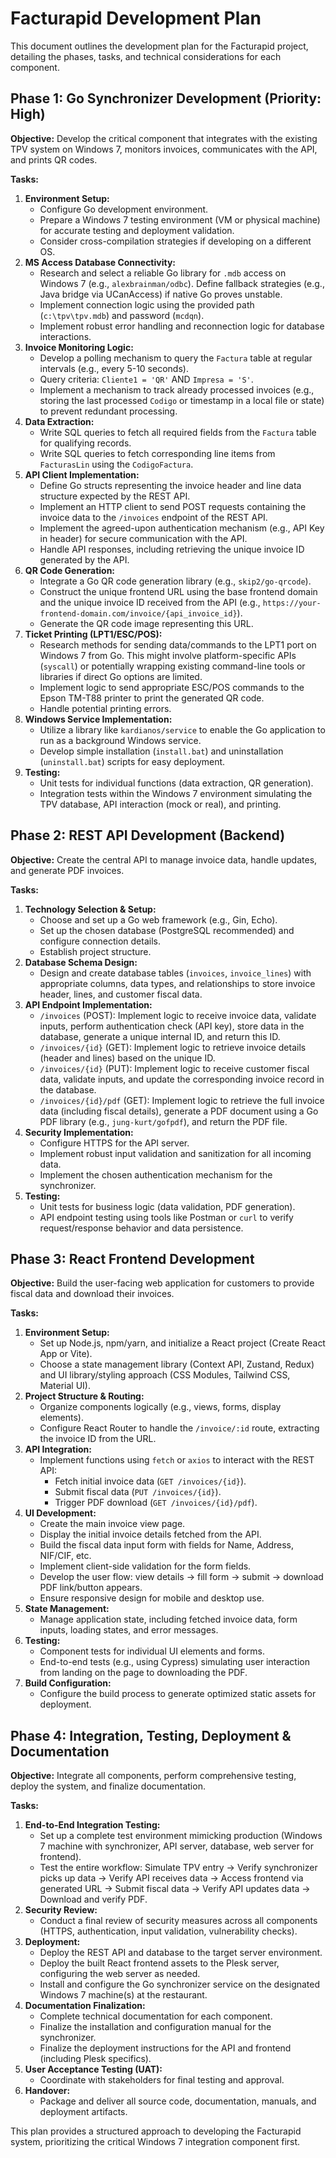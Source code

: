 # Facturapid Development Plan

This document outlines the development plan for the Facturapid project, detailing the phases, tasks, and technical considerations for each component.

## Phase 1: Go Synchronizer Development (Priority: High)

**Objective:** Develop the critical component that integrates with the existing TPV system on Windows 7, monitors invoices, communicates with the API, and prints QR codes.

**Tasks:**

1.  **Environment Setup:**
    *   Configure Go development environment.
    *   Prepare a Windows 7 testing environment (VM or physical machine) for accurate testing and deployment validation.
    *   Consider cross-compilation strategies if developing on a different OS.
2.  **MS Access Database Connectivity:**
    *   Research and select a reliable Go library for `.mdb` access on Windows 7 (e.g., `alexbrainman/odbc`). Define fallback strategies (e.g., Java bridge via UCanAccess) if native Go proves unstable.
    *   Implement connection logic using the provided path (`c:\tpv\tpv.mdb`) and password (`mcdqn`).
    *   Implement robust error handling and reconnection logic for database interactions.
3.  **Invoice Monitoring Logic:**
    *   Develop a polling mechanism to query the `Factura` table at regular intervals (e.g., every 5-10 seconds).
    *   Query criteria: `Cliente1 = 'QR'` AND `Impresa = 'S'`.
    *   Implement a mechanism to track already processed invoices (e.g., storing the last processed `Codigo` or timestamp in a local file or state) to prevent redundant processing.
4.  **Data Extraction:**
    *   Write SQL queries to fetch all required fields from the `Factura` table for qualifying records.
    *   Write SQL queries to fetch corresponding line items from `FacturasLin` using the `CodigoFactura`.
5.  **API Client Implementation:**
    *   Define Go structs representing the invoice header and line data structure expected by the REST API.
    *   Implement an HTTP client to send POST requests containing the invoice data to the `/invoices` endpoint of the REST API.
    *   Implement the agreed-upon authentication mechanism (e.g., API Key in header) for secure communication with the API.
    *   Handle API responses, including retrieving the unique invoice ID generated by the API.
6.  **QR Code Generation:**
    *   Integrate a Go QR code generation library (e.g., `skip2/go-qrcode`).
    *   Construct the unique frontend URL using the base frontend domain and the unique invoice ID received from the API (e.g., `https://your-frontend-domain.com/invoice/{api_invoice_id}`).
    *   Generate the QR code image representing this URL.
7.  **Ticket Printing (LPT1/ESC/POS):**
    *   Research methods for sending data/commands to the LPT1 port on Windows 7 from Go. This might involve platform-specific APIs (`syscall`) or potentially wrapping existing command-line tools or libraries if direct Go options are limited.
    *   Implement logic to send appropriate ESC/POS commands to the Epson TM-T88 printer to print the generated QR code.
    *   Handle potential printing errors.
8.  **Windows Service Implementation:**
    *   Utilize a library like `kardianos/service` to enable the Go application to run as a background Windows service.
    *   Develop simple installation (`install.bat`) and uninstallation (`uninstall.bat`) scripts for easy deployment.
9.  **Testing:**
    *   Unit tests for individual functions (data extraction, QR generation).
    *   Integration tests within the Windows 7 environment simulating the TPV database, API interaction (mock or real), and printing.

## Phase 2: REST API Development (Backend)

**Objective:** Create the central API to manage invoice data, handle updates, and generate PDF invoices.

**Tasks:**

1.  **Technology Selection & Setup:**
    *   Choose and set up a Go web framework (e.g., Gin, Echo).
    *   Set up the chosen database (PostgreSQL recommended) and configure connection details.
    *   Establish project structure.
2.  **Database Schema Design:**
    *   Design and create database tables (`invoices`, `invoice_lines`) with appropriate columns, data types, and relationships to store invoice header, lines, and customer fiscal data.
3.  **API Endpoint Implementation:**
    *   `/invoices` (POST): Implement logic to receive invoice data, validate inputs, perform authentication check (API key), store data in the database, generate a unique internal ID, and return this ID.
    *   `/invoices/{id}` (GET): Implement logic to retrieve invoice details (header and lines) based on the unique ID.
    *   `/invoices/{id}` (PUT): Implement logic to receive customer fiscal data, validate inputs, and update the corresponding invoice record in the database.
    *   `/invoices/{id}/pdf` (GET): Implement logic to retrieve the full invoice data (including fiscal details), generate a PDF document using a Go PDF library (e.g., `jung-kurt/gofpdf`), and return the PDF file.
4.  **Security Implementation:**
    *   Configure HTTPS for the API server.
    *   Implement robust input validation and sanitization for all incoming data.
    *   Implement the chosen authentication mechanism for the synchronizer.
5.  **Testing:**
    *   Unit tests for business logic (data validation, PDF generation).
    *   API endpoint testing using tools like Postman or `curl` to verify request/response behavior and data persistence.

## Phase 3: React Frontend Development

**Objective:** Build the user-facing web application for customers to provide fiscal data and download their invoices.

**Tasks:**

1.  **Environment Setup:**
    *   Set up Node.js, npm/yarn, and initialize a React project (Create React App or Vite).
    *   Choose a state management library (Context API, Zustand, Redux) and UI library/styling approach (CSS Modules, Tailwind CSS, Material UI).
2.  **Project Structure & Routing:**
    *   Organize components logically (e.g., views, forms, display elements).
    *   Configure React Router to handle the `/invoice/:id` route, extracting the invoice ID from the URL.
3.  **API Integration:**
    *   Implement functions using `fetch` or `axios` to interact with the REST API:
        *   Fetch initial invoice data (`GET /invoices/{id}`).
        *   Submit fiscal data (`PUT /invoices/{id}`).
        *   Trigger PDF download (`GET /invoices/{id}/pdf`).
4.  **UI Development:**
    *   Create the main invoice view page.
    *   Display the initial invoice details fetched from the API.
    *   Build the fiscal data input form with fields for Name, Address, NIF/CIF, etc.
    *   Implement client-side validation for the form fields.
    *   Develop the user flow: view details -> fill form -> submit -> download PDF link/button appears.
    *   Ensure responsive design for mobile and desktop use.
5.  **State Management:**
    *   Manage application state, including fetched invoice data, form inputs, loading states, and error messages.
6.  **Testing:**
    *   Component tests for individual UI elements and forms.
    *   End-to-end tests (e.g., using Cypress) simulating user interaction from landing on the page to downloading the PDF.
7.  **Build Configuration:**
    *   Configure the build process to generate optimized static assets for deployment.

## Phase 4: Integration, Testing, Deployment & Documentation

**Objective:** Integrate all components, perform comprehensive testing, deploy the system, and finalize documentation.

**Tasks:**

1.  **End-to-End Integration Testing:**
    *   Set up a complete test environment mimicking production (Windows 7 machine with synchronizer, API server, database, web server for frontend).
    *   Test the entire workflow: Simulate TPV entry -> Verify synchronizer picks up data -> Verify API receives data -> Access frontend via generated URL -> Submit fiscal data -> Verify API updates data -> Download and verify PDF.
2.  **Security Review:**
    *   Conduct a final review of security measures across all components (HTTPS, authentication, input validation, vulnerability checks).
3.  **Deployment:**
    *   Deploy the REST API and database to the target server environment.
    *   Deploy the built React frontend assets to the Plesk server, configuring the web server as needed.
    *   Install and configure the Go synchronizer service on the designated Windows 7 machine(s) at the restaurant.
4.  **Documentation Finalization:**
    *   Complete technical documentation for each component.
    *   Finalize the installation and configuration manual for the synchronizer.
    *   Finalize the deployment instructions for the API and frontend (including Plesk specifics).
5.  **User Acceptance Testing (UAT):**
    *   Coordinate with stakeholders for final testing and approval.
6.  **Handover:**
    *   Package and deliver all source code, documentation, manuals, and deployment artifacts.

This plan provides a structured approach to developing the Facturapid system, prioritizing the critical Windows 7 integration component first.
